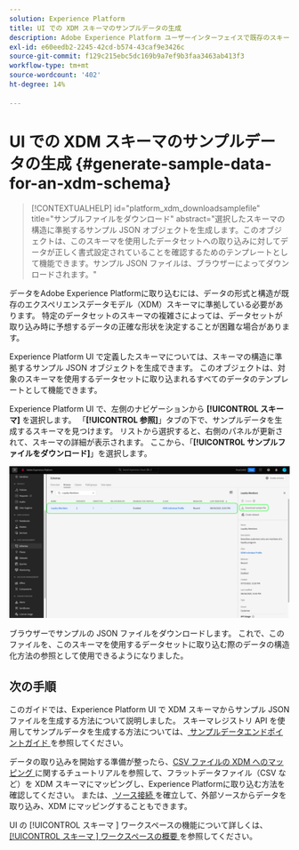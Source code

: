 ```yaml
---
solution: Experience Platform
title: UI での XDM スキーマのサンプルデータの生成
description: Adobe Experience Platform ユーザーインターフェイスで既存のスキーマに基づいてサンプル JSON データを生成する方法を説明します。
exl-id: e60eedb2-2245-42cd-b574-43caf9e3426c
source-git-commit: f129c215ebc5dc169b9a7ef9b3faa3463ab413f3
workflow-type: tm+mt
source-wordcount: '402'
ht-degree: 14%

---
```


# UI での XDM スキーマのサンプルデータの生成 {#generate-sample-data-for-an-xdm-schema}

>[!CONTEXTUALHELP]
>id="platform_xdm_downloadsamplefile"
>title="サンプルファイルをダウンロード"
>abstract="選択したスキーマの構造に準拠するサンプル JSON オブジェクトを生成します。このオブジェクトは、このスキーマを使用したデータセットへの取り込みに対してデータが正しく書式設定されていることを確認するためのテンプレートとして機能できます。サンプル JSON ファイルは、ブラウザーによってダウンロードされます。"

データをAdobe Experience Platformに取り込むには、データの形式と構造が既存のエクスペリエンスデータモデル（XDM）スキーマに準拠している必要があります。 特定のデータセットのスキーマの複雑さによっては、データセットが取り込み時に予想するデータの正確な形状を決定することが困難な場合があります。

Experience Platform UI で定義したスキーマについては、スキーマの構造に準拠するサンプル JSON オブジェクトを生成できます。 このオブジェクトは、対象のスキーマを使用するデータセットに取り込まれるすべてのデータのテンプレートとして機能できます。

Experience Platform UI で、左側のナビゲーションから **[!UICONTROL スキーマ]** を選択します。 「**[!UICONTROL 参照]**」タブの下で、サンプルデータを生成するスキーマを見つけます。 リストから選択すると、右側のパネルが更新されて、スキーマの詳細が表示されます。 ここから、「**[!UICONTROL サンプルファイルをダウンロード]**」を選択します。

![ 選択したスキーマと「サンプルファイルをダウンロード」がハイライト表示されたスキーマワークスペースの「参照」タブ。](../images/ui/sample/sample-data.png)

ブラウザーでサンプルの JSON ファイルをダウンロードします。 これで、このファイルを、このスキーマを使用するデータセットに取り込む際のデータの構造化方法の参照として使用できるようになりました。

## 次の手順

このガイドでは、Experience Platform UI で XDM スキーマからサンプル JSON ファイルを生成する方法について説明しました。 スキーマレジストリ API を使用してサンプルデータを生成する方法については、[ サンプルデータエンドポイントガイド ](../api/sample-data.md) を参照してください。

データの取り込みを開始する準備が整ったら、[CSV ファイルの XDM へのマッピング ](../../ingestion/tutorials/map-csv/overview.md) に関するチュートリアルを参照して、フラットデータファイル（CSV など）を XDM スキーマにマッピングし、Experience Platformに取り込む方法を確認してください。 または、[ ソース接続 ](../../sources/home.md) を確立して、外部ソースからデータを取り込み、XDM にマッピングすることもできます。

UI の [!UICONTROL  スキーマ ] ワークスペースの機能について詳しくは、[[!UICONTROL  スキーマ ] ワークスペースの概要 ](./overview.md) を参照してください。
